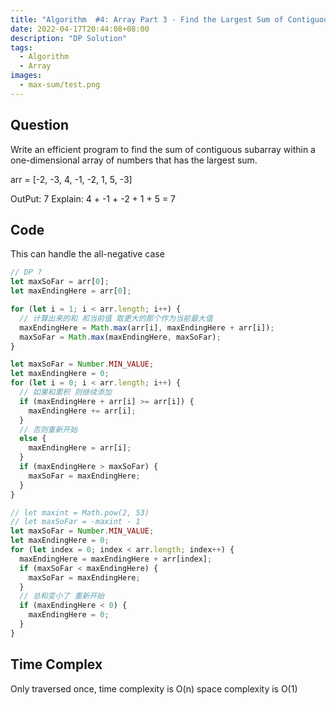```yaml
---
title: "Algorithm  #4: Array Part 3 - Find the Largest Sum of Contiguous Subarray "
date: 2022-04-17T20:44:08+08:00
description: "DP Solution"
tags:
  - Algorithm 
  - Array
images:
  - max-sum/test.png
---
```


## Question

Write an efficient program to find the sum of contiguous subarray within a one-dimensional array of numbers that has the largest sum.

arr = [-2, -3, 4, -1, -2, 1, 5, -3]

OutPut: 7
Explain: 4 + -1 + -2 + 1 + 5 = 7

## Code

This can handle the all-negative case

```ts
// DP ?
let maxSoFar = arr[0];
let maxEndingHere = arr[0];

for (let i = 1; i < arr.length; i++) {
  // 计算出来的和 和当前值 取更大的那个作为当前最大值
  maxEndingHere = Math.max(arr[i], maxEndingHere + arr[i]);
  maxSoFar = Math.max(maxEndingHere, maxSoFar);
}
```

```ts
let maxSoFar = Number.MIN_VALUE;
let maxEndingHere = 0;
for (let i = 0; i < arr.length; i++) {
  // 如果和累积 则继续添加
  if (maxEndingHere + arr[i] >= arr[i]) {
    maxEndingHere += arr[i];
  }
  // 否则重新开始
  else {
    maxEndingHere = arr[i];
  }
  if (maxEndingHere > maxSoFar) {
    maxSoFar = maxEndingHere;
  }
}
```

```ts
// let maxint = Math.pow(2, 53)
// let maxSoFar = -maxint - 1
let maxSoFar = Number.MIN_VALUE;
let maxEndingHere = 0;
for (let index = 0; index < arr.length; index++) {
  maxEndingHere = maxEndingHere + arr[index];
  if (maxSoFar < maxEndingHere) {
    maxSoFar = maxEndingHere;
  }
  // 总和变小了 重新开始
  if (maxEndingHere < 0) {
    maxEndingHere = 0;
  }
}
```

## Time Complex

Only traversed once, time complexity is O(n) space complexity is O(1)

